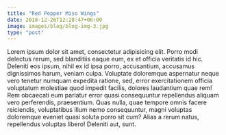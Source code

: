```yaml
---
title: "Red Pepper Miso Wings"
date: 2018-12-26T12:28:47+06:00
image: images/blog/blog-img-3.jpg
type: "post"
---
```


Lorem ipsum dolor sit amet, consectetur adipisicing elit. Porro modi delectus rerum, sed blanditiis eaque eum, ex et officia veritatis id hic. Deleniti eos ipsum, nihil ex id ipsa porro, accusantium, accusamus dignissimos harum, veniam culpa. Voluptate doloremque aspernatur neque vero tenetur numquam expedita ratione, sed, error exercitationem officia voluptatum molestiae quod impedit facilis, dolores laudantium quae rem! Rem obcaecati eum pariatur error quasi consequuntur repellendus aliquam vero perferendis, praesentium. Quas nulla, quae tempore omnis facere reiciendis, voluptatibus illum nemo consequuntur, magni voluptas doloremque eveniet quasi soluta porro sit cum? Alias a rerum natus, repellendus voluptas libero! Deleniti aut, sunt.
